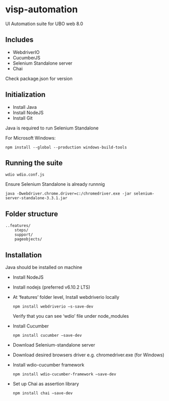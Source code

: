 # visp-automation
UI Automation suite for UBO web 8.0

## Includes

* WebdriverIO
* CucumberJS
* Selenium Standalone server
* Chai


Check package.json for version

## Initialization

* Install Java 
* Install NodeJS
* Install Git

Java is required to run Selenium Standalone

For Microsoft Windows:

```npm install --global --production windows-build-tools```

## Running the suite

``` wdio wdio.conf.js ```

Ensure Selenium Standalone is already runnnig

``` java -Dwebdriver.chrome.driver=c:/chromedriver.exe -jar selenium-server-standalone-3.3.1.jar ```

## Folder structure

```
..features/
	steps/
	support/
	pageobjects/

```


## Installation

Java should be installed on machine

* Install NodeJS

* Install nodejs  (preferred v6.10.2 LTS)

* At ‘features’ folder level, Install webdriverio locally 

	```npm install webdriverio –s-save-dev```
	
	Verify that you can see ‘wdio’ file under node_modules
	
* Install Cucumber 

	```npm install cucumber –save-dev ```
	
* Download Selenium-standalone server 

* Download desired browsers driver e.g. chromedriver.exe (for Windows)

* Install wdio-cucumber framework

	```npm install wdio-cucumber-framework –save-dev```
	
* Set up Chai as assertion library 

	```npm install chai –save-dev```





